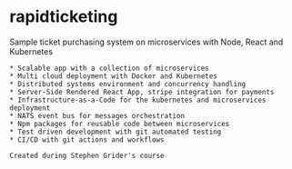 # rapidticketing

Sample ticket purchasing system on microservices with Node, React and Kubernetes

    * Scalable app with a collection of microservices
    * Multi cloud deployment with Docker and Kubernetes
    * Distributed systems environment and concurrency handling
    * Server-Side Rendered React App, stripe integration for payments
    * Infrastructure-as-a-Code for the kubernetes and microservices deployment
    * NATS event bus for messages orchestration
    * Npm packages for reusable code between microservices
    * Test driven development with git automated testing 
    * CI/CD with git actions and workflows

    Created during Stephen Grider's course
    
